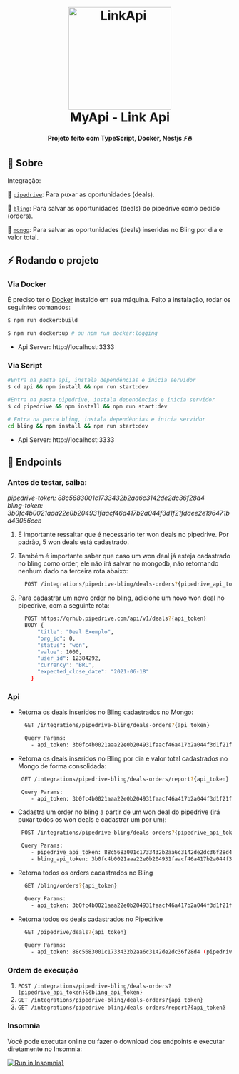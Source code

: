 <h1 align="center">
  <br>
  <img src="https://avatars.githubusercontent.com/u/38729977?s=200&v=4" alt="LinkApi" width="230">
  <br>
  MyApi - Link Api
  <br>
</h1>

<h4 align="center">Projeto feito com TypeScript, Docker, Nestjs ⚡️🔥</h4>

## 🚀 Sobre

Integração:

🚀 [`pipedrive`](https://www.pipedrive.com/pt): Para puxar as oportunidades (deals).

🚀 [`bling`](https://www.bling.com.br/home): Para salvar as oportunidades (deals) do pipedrive como pedido (orders).

🚀 [`mongo`](https://www.mongodb.com/): Para salvar as oportunidades (deals) inseridas no Bling por dia e valor total.

## :zap: Rodando o projeto

### Via Docker

É preciso ter o [Docker](https://www.docker.com/) instaldo em sua máquina. Feito a instalação, rodar os seguintes comandos:

```bash
$ npm run docker:build

$ npm run docker:up # ou npm run docker:logging
```

* Api Server: http://localhost:3333

### Via Script

```bash
#Entra na pasta api, instala dependências e inicia servidor
$ cd api && npm install && npm run start:dev

#Entra na pasta pipedrive, instala dependências e inicia servidor
$ cd pipedrive && npm install && npm run start:dev

# Entra na pasta bling, instala dependências e inicia servidor
cd bling && npm install && npm run start:dev
```

* Api Server: http://localhost:3333

## :notebook: Endpoints

### Antes de testar, saiba:

*pipedrive-token: 88c5683001c1733432b2aa6c3142de2dc36f28d4*
</br>
*bling-token: 3b0fc4b0021aaa22e0b204931faacf46a417b2a044f3d1f21fdaee2e196471bd43056ccb*

1. É importante ressaltar que é necessário ter won deals no pipedrive. Por padrão, 5 won deals está cadastrado.

2. Também é importante saber que caso um won deal já esteja cadastrado no bling como order, ele não irá salvar no mongodb, não retornando nenhum dado na terceira rota abaixo: </br>
    ```bash
      POST /integrations/pipedrive-bling/deals-orders?{pipedrive_api_token}&{bling_api_token}
    ```

3. Para cadastrar um novo order no bling, adicione um novo won deal no pipedrive, com a seguinte rota: </br>
    ```bash
      POST https://qrhub.pipedrive.com/api/v1/deals?{api_token}
      BODY {
          "title": "Deal Exemplo",
          "org_id": 0,
          "status": "won",
          "value": 1000,
          "user_id": 12384292,
          "currency": "BRL",
          "expected_close_date": "2021-06-18"
        }
     ```

### Api

* Retorna os deals inseridos no Bling cadastrados no Mongo:
    ```bash
      GET /integrations/pipedrive-bling/deals-orders?{api_token}

      Query Params:
        - api_token: 3b0fc4b0021aaa22e0b204931faacf46a417b2a044f3d1f21fdaee2e196471bd43056ccb (bling-token)
    ```

* Retorna os deals inseridos no Bling por dia e valor total cadastrados no Mongo de forma consolidada:
    ```bash
     GET /integrations/pipedrive-bling/deals-orders/report?{api_token}

     Query Params:
        - api_token: 3b0fc4b0021aaa22e0b204931faacf46a417b2a044f3d1f21fdaee2e196471bd43056ccb (bling-token)
    ```
    
* Cadastra um order no bling a partir de um won deal do pipedrive (irá puxar todos os won deals e cadastrar um por um):
    ```bash
     POST /integrations/pipedrive-bling/deals-orders?{pipedrive_api_token}&{bling_api_token}

     Query Params:
        - pipedrive_api_token: 88c5683001c1733432b2aa6c3142de2dc36f28d4 (pipedrive-token)
        - bling_api_token: 3b0fc4b0021aaa22e0b204931faacf46a417b2a044f3d1f21fdaee2e196471bd43056ccb (bling-token)
    ```

* Retorna todos os orders cadastrados no Bling
    ```bash
      GET /bling/orders?{api_token}

      Query Params:
        - api_token: 3b0fc4b0021aaa22e0b204931faacf46a417b2a044f3d1f21fdaee2e196471bd43056ccb (bling-token)
    ```

* Retorna todos os deals cadastrados no Pipedrive
    ```bash
      GET /pipedrive/deals?{api_token}
      
      Query Params:
        - api_token: 88c5683001c1733432b2aa6c3142de2dc36f28d4 (pipedrive-token)
    ```
    
### Ordem de execução

1. `POST /integrations/pipedrive-bling/deals-orders?{pipedrive_api_token}&{bling_api_token}`
2. `GET /integrations/pipedrive-bling/deals-orders?{api_token}`
3. `GET /integrations/pipedrive-bling/deals-orders/report?{api_token}`

### Insomnia

Você pode executar online ou fazer o download dos endpoints e executar diretamente no Insomnia:

[![Run in Insomnia}](https://insomnia.rest/images/run.svg)](https://insomnia.rest/run/?label=MyApi%20Link%20API&uri=https%3A%2F%2Fgithub.com%2Fmatheusmercadante%2Fmyapi-link-api%2Fblob%2Fmain%2F.github%2Finsomnia.json)
